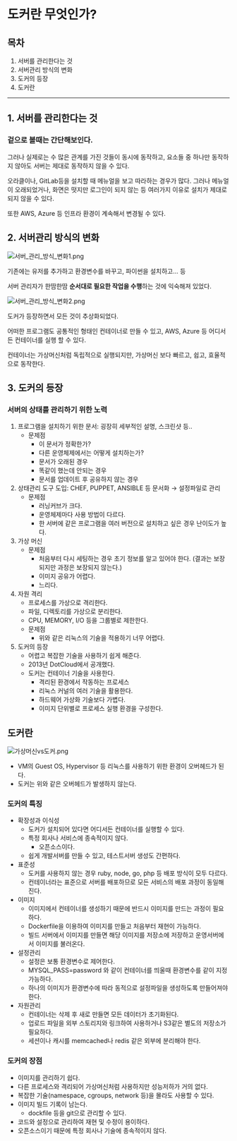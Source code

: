 # 도커란 무엇인가?



## 목차

1. 서버를 관리한다는 것
2. 서버관리 방식의 변화
3. 도커의 등장
4. 도커란

------



## 1. 서버를 관리한다는 것

### 겉으로 볼때는 간단해보인다.

그러나 실제로는 수 많은 관계를 가진 것들이 동시에 동작하고, 요소들 중 하나만 동작하지 않아도 서버는 제대로 동작하지 않을 수 있다.

오라클이나, GitLab등을 설치할 때 메뉴얼을 보고 따라하는 경우가 많다. 그러나 메뉴얼이 오래되었거나, 화면은 떳지만 로그인이 되지 않는 등 여러가지 이유로 설치가 제대로 되지 않을 수 있다.

또한 AWS, Azure 등 인프라 환경이 계속해서 변경될 수 있다.



## 2. 서버관리 방식의 변화

![서버_관리_방식_변화1.png](https://github.com/jo-minjun/docker-study/blob/main/image/%EC%84%9C%EB%B2%84_%EA%B4%80%EB%A6%AC_%EB%B0%A9%EC%8B%9D_%EB%B3%80%ED%99%941.png)

기존에는 유저를 추가하고 환경변수를 바꾸고, 파이썬을 설치하고... 등

서버 관리자가 한땀한땀 **순서대로 필요한 작업을 수행**하는 것에 익숙해져 있었다.

![서버_관리_방식_변화2.png](https://github.com/jo-minjun/docker-study/blob/main/image/%EC%84%9C%EB%B2%84_%EA%B4%80%EB%A6%AC_%EB%B0%A9%EC%8B%9D_%EB%B3%80%ED%99%942.png)

도커가 등장하면서 모든 것이 추상화되었다.

어떠한 프로그램도 공통적인 형태인 컨테이너로 만들 수 있고, AWS, Azure 등 어디서든 컨테이너를 실행 할 수 있다.

컨테이너는 가상머신처럼 독립적으로 실행되지만, 가상머신 보다 빠르고, 쉽고, 효율적으로 동작한다.



## 3. 도커의 등장

### 서버의 상태를 관리하기 위한 노력

1. 프로그램을 설치하기 위한 문서: 굉장히 세부적인 설명, 스크린샷 등..
   - 문제점
     - 이 문서가 정확한가?
     - 다른 운영체제에서는 어떻게 설치하는가?
     - 문서가 오래된 경우
     - 똑같이 했는데 안되는 경우
     - 문서를 업데이트 후 공유하지 않는 경우
2. 상태관리 도구 도입: CHEF, PUPPET, ANSIBLE 등 문서화 → 설정파일로 관리
   - 문제점
     - 러닝커브가 크다.
     - 운영체제마다 사용 방법이 다르다.
     - 한 서버에 같은 프로그램을 여러 버전으로 설치하고 싶은 경우 난이도가 높다.
3. 가상 머신
   - 문제점
     - 처음부터 다시 세팅하는 경우 초기 정보를 알고 있어야 한다. (결과는 보장되지만 과정은 보장되지 않는다.)
     - 이미지 공유가 어렵다.
     - 느리다.
4. 자원 격리
   - 프로세스를 가상으로 격리한다.
   - 파일, 디렉토리를 가상으로 분리한다.
   - CPU, MEMORY, I/O 등을 그룹별로 제한한다.
   - 문제점
     - 위와 같은 리눅스의 기술을 적용하기 너무 어렵다.
5. 도커의 등장
   - 어렵고 복잡한 기술을 사용하기 쉽게 해준다.
   - 2013년 DotCloud에서 공개했다.
   - 도커는 컨테이너 기술을 사용한다.
     - 격리된 환경에서 작동하는 프로세스
     - 리눅스 커널의 여러 기술을 활용한다.
     - 하드웨어 가상화 기술보다 가볍다.
     - 이미지 단위별로 프로세스 실행 환경을 구성한다.

## 도커란

![가상머신vs도커.png](https://github.com/jo-minjun/docker-study/blob/main/image/%EA%B0%80%EC%83%81%EB%A8%B8%EC%8B%A0vs%EB%8F%84%EC%BB%A4.png)

- VM의 Guest OS, Hypervisor 등 리눅스를 사용하기 위한 환경이 오버헤드가 된다.
- 도커는 위와 같은 오버헤드가 발생하지 않는다.

### 도커의 특징

- 확장성과 이식성
  - 도커가 설치되어 있다면 어디서든 컨테이너를 실행할 수 있다.
  - 특정 회사나 서비스에 종속적이지 않다.
    - 오픈소스이다.
  - 쉽게 개발서버를 만들 수 있고, 테스트서버 생성도 간편하다.
- 표준성
  - 도커를 사용하지 않는 경우 ruby, node, go, php 등 배포 방식이 모두 다르다.
  - 컨테이너라는 표준으로 서버를 배포하므로 모든 서비스의 배포 과정이 동일해진다.
- 이미지
  - 이미지에서 컨테이너를 생성하기 때문에 반드시 이미지를 만드는 과정이 필요하다.
  - Dockerfile을 이용하여 이미지를 만들고 처음부터 재현이 가능하다.
  - 빌드 서버에서 이미지를 만들면 해당 이미지를 저장소에 저장하고 운영서버에서 이미지를 불러온다.
- 설정관리
  - 설정은 보통 환경변수로 제어한다.
  - MYSQL_PASS=password 와 같이 컨테이너를 띄울때 환경변수를 같이 지정 가능하다.
  - 하나의 이미지가 환경변수에 따라 동적으로 설정파일을 생성하도록 만들어져야한다.
- 자원관리
  - 컨테이너는 삭제 후 새로 만들면 모든 데이터가 초기화된다.
  - 업로드 파일을 외부 스토리지와 링크하여 사용하거나 S3같은 별도의 저장소가 필요하다.
  - 세션이나 캐시를 memcached나 redis 같은 외부에 분리해야 한다.

### 도커의 장점

- 이미지를 관리하기 쉽다.
- 다른 프로세스와 격리되어 가상머신처럼 사용하지만 성능저하가 거의 없다.
- 복잡한 기술(namespace, cgroups, network 등)을 몰라도 사용할 수 있다.
- 이미지 빌드 기록이 남는다.
  - dockfile 등을 git으로 관리할 수 있다.
- 코드와 설정으로 관리하여 재현 및 수정이 용이하다.
- 오픈소스이기 때문에 특정 회사나 기술에 종속적이지 않다.
